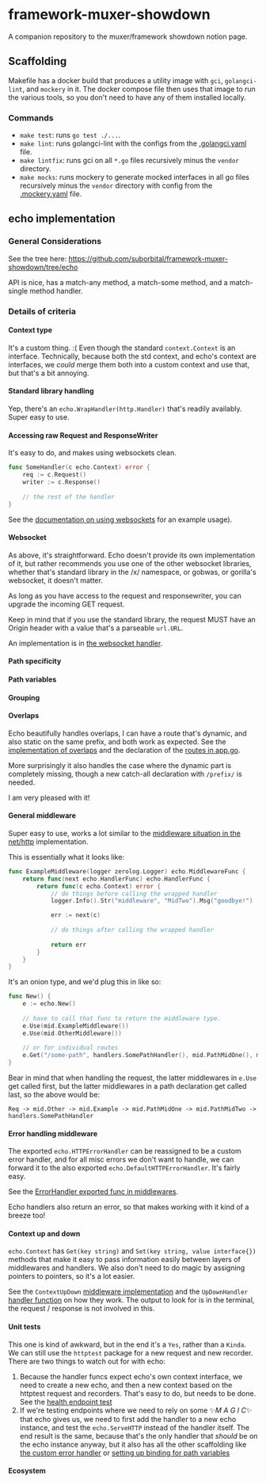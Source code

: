 # framework-muxer-showdown
A companion repository to the muxer/framework showdown notion page.

## Scaffolding

Makefile has a docker build that produces a utility image with `gci`, `golangci-lint`, and `mockery` in it. The docker compose file then uses that image to run the various tools, so you don't need to have any of them installed locally.

### Commands

* `make test`: runs `go test ./...`.
* `make lint`: runs golangci-lint with the configs from the [.golangci.yaml](.golangci.yaml) file.
* `make lintfix`: runs gci on all `*.go` files recursively minus the `vendor` directory.
* `make mocks`: runs mockery to generate mocked interfaces in all go files recursively minus the `vendor` directory with config from the [.mockery.yaml](.mockery.yaml) file.

## echo implementation

### General Considerations

See the tree here: https://github.com/suborbital/framework-muxer-showdown/tree/echo

API is nice, has a match-any method, a match-some method, and a match-single method handler.

### Details of criteria

#### Context type

It's a custom thing. :( Even though the standard `context.Context` is an interface. Technically, because both the std context, and echo's context are interfaces, we _could_ merge them both into a custom context and use that, but that's a bit annoying.

#### Standard library handling

Yep, there's an `echo.WrapHandler(http.Handler)` that's readily availably. Super easy to use.

#### Accessing raw Request and ResponseWriter

It's easy to do, and makes using websockets clean.
```go
func SomeHandler(c echo.Context) error {
	req := c.Request()
	writer := c.Response()
	
	// the rest of the handler
}
```
See the [documentation on using websockets](https://echo.labstack.com/cookbook/websocket/) for an example usage).

#### Websocket

As above, it's straightforward. Echo doesn't provide its own implementation of it, but rather recommends you use one of the other websocket libraries, whether that's standard library in the /x/ namespace, or gobwas, or gorilla's websocket, it doesn't matter.

As long as you have access to the request and responsewriter, you can upgrade the incoming GET request.

Keep in mind that if you use the standard library, the request MUST have an Origin header with a value that's a parseable `url.URL`.

An implementation is in [the websocket handler](handlers/ws.go).

#### Path specificity

#### Path variables

#### Grouping

#### Overlaps

Echo beautifully handles overlaps, I can have a route that's dynamic, and also static on the same prefix, and both work as expected. See the [implementation of overlaps](handlers/overlaps.go) and the declaration of the [routes in app.go](app/app.go).

More surprisingly it also handles the case where the dynamic part is completely missing, though a new catch-all declaration with `/prefix/` is needed.

I am very pleased with it!

#### General middleware

Super easy to use, works a lot similar to the [middleware situation in the net/http](https://github.com/suborbital/framework-muxer-showdown/tree/net/http#middlewares-easy) implementation.

This is essentially what it looks like:

```go
func ExampleMiddleware(logger zerolog.Logger) echo.MiddlewareFunc {
	return func(next echo.HandlerFunc) echo.HandlerFunc {
		return func(c echo.Context) error {
			// do things before calling the wrapped handler
			logger.Info().Str("middleware", "MidTwo").Msg("goodbye!")

			err := next(c)
			
			// do things after calling the wrapped handler
			
			return err
		}
	}
}
```
It's an onion type, and we'd plug this in like so:
```go
func New() {
	e := echo.New()
	
	// have to call that func to return the middleware type.
	e.Use(mid.ExampleMiddleware())
	e.Use(mid.OtherMiddleware())
	
	// or for individual routes
	e.Get("/some-path", handlers.SomePathHandler(), mid.PathMidOne(), mid.PathMidTwo())
}
```
Bear in mind that when handling the request, the latter middlewares in `e.Use` get called first, but the latter middlewares in a path declaration get called last, so the above would be:
```
Req -> mid.Other -> mid.Example -> mid.PathMidOne -> mid.PathMidTwo -> handlers.SomePathHandler
```

#### Error handling middleware

The exported `echo.HTTPErrorHandler` can be reassigned to be a custom error handler, and for all misc errors we don't want to handle, we can forward it to the also exported `echo.DefaultHTTPErrorHandler`. It's fairly easy.

See the [ErrorHandler exported func in middlewares](handlers/middlewares.go).

Echo handlers also return an error, so that makes working with it kind of a breeze too!

#### Context up and down

`echo.Context` has `Get(key string)` and `Set(key string, value interface{})` methods that make it easy to pass information easily between layers of middlewares and handlers. We also don't need to do magic by assigning pointers to pointers, so it's a lot easier.

See the `ContextUpDown` [middleware implementation](handlers/middlewares.go) and the `UpDownHandler` [handler function](handlers/contextupdown.go) on how they work. The output to look for is in the terminal, the request / response is not involved in this.

#### Unit tests

This one is kind of awkward, but in the end it's a `Yes`, rather than a `Kinda`. We can still use the `httptest` package for a new request and new recorder. There are two things to watch out for with echo:

1. Because the handler funcs expect echo's own context interface, we need to create a new echo, and then a new context based on the httptest request and recorders. That's easy to do, but needs to be done. See the [health endpoint test](handlers/health_test.go)
2. If we're testing endpoints where we need to rely on some ✨_M A G I C_✨ that echo gives us, we need to first add the handler to a new echo instance, and test the `echo.ServeHTTP` instead of the handler itself. The end result is the same, because that's the only handler that _should_ be on the echo instance anyway, but it also has all the other scaffolding like [the custom error handler](handlers/errors_test.go) or [setting up binding for path variables](handlers/pathvars_test.go)

#### Ecosystem
